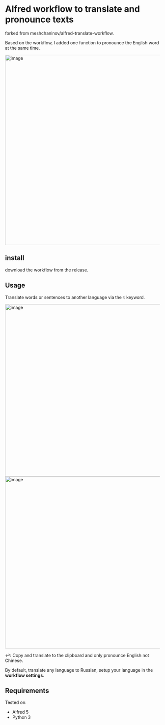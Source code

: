 # Alfred workflow to translate and pronounce texts
forked from meshchaninov/alfred-translate-workflow.

Based on the workflow, I added one function to pronounce the English word at the same time.

<img width="618" alt="image" src="https://github.com/user-attachments/assets/52c2ac57-ed5a-4071-b4b4-9ed016b4a6be">

## install
download the workflow from the release. 

## Usage
Translate words or sentences to another language via the `t` keyword.

<img width="559" alt="image" src="https://github.com/user-attachments/assets/997db8da-c183-4778-bf90-6facb93438f5">
<img width="559" alt="image" src="https://github.com/user-attachments/assets/3e7c92f1-638e-43b5-b7fe-62ad0730d326">

↩: Copy and translate to the clipboard and only pronounce English not Chinese. 

By default, translate any language to Russian, setup your language in the **workflow settings**.
## Requirements
Tested on:
- Alfred 5
- Python 3



